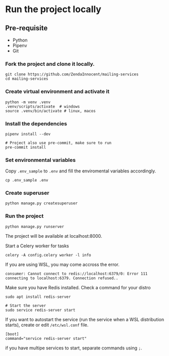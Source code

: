 # Run the project locally

## Pre-requisite
- Python
- Pipenv
- Git

### Fork the project and clone it locally.
```
git clone https://github.com/ZendaInnocent/mailing-services
cd mailing-services
```

### Create virtual environment and activate it
```
python -m venv .venv
.venv/scripts/activate  # windows
source .venv/bin/activate # linux, macos
```

### Install the dependencies
```
pipenv install --dev

# Project also use pre-commit, make sure to run
pre-commit install
```

### Set environmental variables

Copy `.env_sample` to `.env` and fill the enviromental variables accordingly.

```
cp .env_sample .env
```

### Create superuser
```
python manage.py createsuperuser
```

### Run the project
```
python manage.py runserver
```

The project will be available at localhost:8000.

Start a Celery worker for tasks
```
celery -A config.celery worker -l info
```

If you are using WSL, you may come accross the error.
```
consumer: Cannot connect to redis://localhost:6379/0: Error 111 connecting to localhost:6379. Connection refused..
```

Make sure you have Redis installed. Check a command for your distro
```
sudo apt install redis-server

# Start the server
sudo service redis-server start
```

If you want to autostart the service (run the service when a WSL distribution starts), create or edit `/etc/wsl.conf` file.
```
[boot]
command="service redis-server start"
```

if you have multipe services to start, separate commands using `;`.

